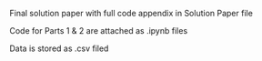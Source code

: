 Final solution paper with full code appendix in Solution Paper file

Code for Parts 1 & 2 are attached as .ipynb files

Data is stored as .csv filed
